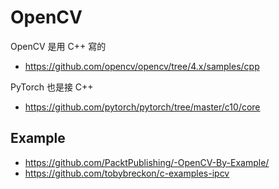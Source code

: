 # OpenCV

OpenCV 是用 C++ 寫的

* https://github.com/opencv/opencv/tree/4.x/samples/cpp

PyTorch 也是接 C++

* https://github.com/pytorch/pytorch/tree/master/c10/core

## Example

* https://github.com/PacktPublishing/-OpenCV-By-Example/
* https://github.com/tobybreckon/c-examples-ipcv
